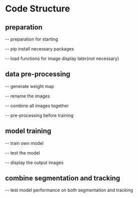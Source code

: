 # Code Structure

## preparation

-- preparation for starting

-- pip install necessary packages

-- load functions for image display later(not necessary)

## data pre-processing

-- generate weight map

-- rename the images

-- combine all images together

-- pre-processing before training

## model training

-- train own model

-- test the model

-- display the output images

## combine segmentation and tracking

-- test model performance on both segmentation and tracking
